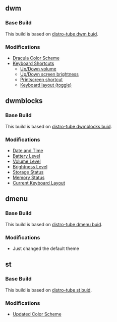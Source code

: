 ## dwm

### Base Build
This build is based on [distro-tube dwm buid](https://gitlab.com/dwt1/dwm-distrotube).

### Modifications
- [Dracula Color Scheme](https://github.com/p16koub1/personal-build/blob/main/dwm/config.h#L30-L33)
- [Keyboard Shortcuts](https://github.com/p16koub1/personal-build/blob/main/dwm/config.h#L110-L116)
  - [Up/Down volume](https://github.com/p16koub1/personal-build/blob/main/cscripts/volume)
  - [Up/Down screen brightness](https://github.com/p16koub1/personal-build/blob/main/cscripts/bright)
  - [Printscreen shortcut](https://github.com/p16koub1/personal-build/blob/main/cscripts/pscreen)
  - [Keyboard layout (toggle)](https://github.com/p16koub1/personal-build/blob/main/cscripts/kblayout)

## dwmblocks

### Base Build
This build is based on [distro-tube dwmblocks buid](https://gitlab.com/dwt1/dwmblocks-distrotube).

### Modifications
- [Date and Time](https://github.com/p16koub1/personal-build/blob/main/dwmblocks/scripts/clock)
- [Battery Level](https://github.com/p16koub1/personal-build/blob/main/dwmblocks/scripts/battery)
- [Volume Level](https://github.com/p16koub1/personal-build/blob/main/dwmblocks/scripts/volume)
- [Brightness Level](https://github.com/p16koub1/personal-build/blob/main/dwmblocks/scripts/bright)
- [Storage Status](https://github.com/p16koub1/personal-build/blob/main/dwmblocks/scripts/storage)
- [Memory Status](https://github.com/p16koub1/personal-build/blob/main/dwmblocks/scripts/memory)
- [Current Keyboard Layout](https://github.com/p16koub1/personal-build/blob/main/dwmblocks/scripts/kblayout)

## dmenu

### Base Build
This build is based on [distro-tube dmenu buid](https://gitlab.com/dwt1/dmenu-distrotube).

### Modifications
- Just changed the default theme

## st

### Base Build
This build is based on [distro-tube st buid](https://gitlab.com/dwt1/dmenu-distrotube).

### Modifications
- [Updated Color Scheme](https://github.com/p16koub1/personal-build/blob/main/st/config.h#L112-L139)
